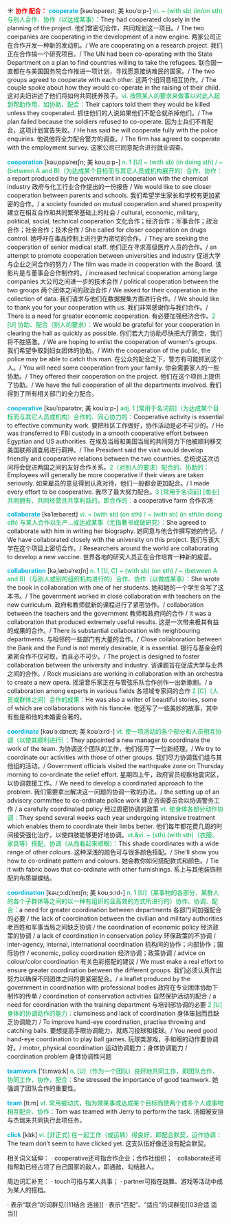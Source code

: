 ☀ <font color="red">**协作 配合：**</font>
<font color="sky blue">**cooperate**</font> [kəʊˈɒpəreɪt; 美 koʊˈɑ:p-]
<font color="#00b050">vi. ~ (with sb) (in/on sth) 与别人合作、协作（以达成某事）：</font>They had cooperated closely in the planning of the project. 他们曾密切合作，共同规划这一项目。/ The two companies are cooperating in the development of a new engine. 两家公司正在合作开发一种新的发动机。/ We are cooperating on a research project. 我们正在合作搞一个研究项目。/ The UN had been co-operating with the State Department on a plan to find countries willing to take the refugees. 联合国一直都在与美国国务院合作推进一项计划，寻找愿意接纳难民的国家。/ The two groups agreed to cooperate with each other. 这两个组同意相互协作。/ The couple spoke about how they would co-operate in the raising of their child. 这对夫妇讲述了他们将如何共同抚养孩子。<font color="#00b050">vi. 按照某人的要求来做事以对此人起到帮助作用，如协助、配合：</font>Their captors told them they would be killed unless they cooperated. 抓住他们的人说如果他们不配合就杀掉他们。/ The plan failed because the soldiers refused to co-operate. 因为士兵们不肯配合，这项计划宣告失败。/ He has said he will cooperate fully with the police enquiries. 他说他将全力配合警方的调查。/ The firm has agreed to cooperate with the employment survey. 这家公司已同意配合进行就业调查。
                      
<font color="sky blue">**cooperation**</font> [kəʊˌɒpəˈreɪʃn; 美 koʊˌɑ:p-]
<font color="#00b050">n. 1 [U] ~ (with sb) (in doing sth) / ~ (between A and B)（为达成某个目标而与其它人员或机构展开的）合作、协作：</font>a report produced by the government in cooperation with the chemical industry 政府与化工行业合作提出的一份报告 / We would like to see closer cooperation between parents and schools. 我们希望学生家长和学校有更加紧密的合作。/ a society founded on mutual cooperation and shared prosperity 建立在相互合作和共同繁荣基础上的社会 / cultural, economic, military, political, social, technical cooperation 文化合作；经济合作；军事合作；政治合作；社会合作；技术合作 / She called for closer cooperation on drugs control. 她呼吁在毒品控制上进行更为密切的合作。/ They are seeking the cooperation of senior medical staff. 他们正在寻求高级医疗人员的合作。/ an attempt to promote cooperation between universities and industry 促进大学与企业之间合作的努力 / The film was made in cooperation with the Board. 该影片是与董事会合作制作的。/ increased technical cooperation among large companies 大公司之间进一步的技术合作 / political cooperation between the two groups 两个团体之间的政治合作 / We asked for their cooperation in the collection of data. 我们请求与他们在数据搜集方面进行合作。/ We should like to thank you for your cooperation with us. 我们非常感谢你与我们合作。/ There is a need for greater economic cooperation. 有必要加强经济合作。<font color="#00b050">2 [U] 协助、配合（别人的要求）：</font>We would be grateful for your cooperation in clearing the hall as quickly as possible. 你们若大力协助尽快把大厅腾空，我们将不胜感激。/ We are hoping to enlist the cooperation of women's groups. 我们希望争取到妇女团体的协助。/ With the cooperation of the public, the police may be able to catch this man. 在公众的配合之下，警方有可能抓到这个人。/ You will need some cooperation from your family. 你会需要家人的一些协助。/ They offered their cooperation on the project. 他们在这个项目上提供了协助。/ We have the full cooperation of all the departments involved. 我们得到了所有相关部门的全力配合。
           
<font color="sky blue">**cooperative**</font> [kəʊˈɒpərətɪv; 美 koʊˈɑ:p-]
<font color="#00b050">adj. 1 [常用于名词前]（为达成某个目标而与其它人员或机构）合作的、同心协力的：</font>Cooperative activity is essential to effective community work. 要把社区工作做好，协作活动是必不可少的。/ He was transferred to FBI custody in a smooth cooperative effort between Egyptian and US authorities. 在埃及当局和美国当局的共同努力下他被顺利移交美国联邦调查局进行羁押。/ The President said the visit would develop friendly and cooperative relations between the two countries. 总统说这次访问将会促进两国之间的友好合作关系。<font color="#00b050">2（对别人的要求）配合的、协助的：</font>Employees will generally be more cooperative if their views are taken seriously. 如果雇员的意见得到认真对待，他们一般都会更加配合。/ I made every effort to be cooperative. 我尽了最大努力配合。<font color="#00b050">3 [常用于名词前] [商业] 共同拥有、共同经营且共享利益的，即合作的：</font>a cooperative farm 合作农场

<font color="sky blue">**collaborate**</font> [kəˈlæbəreɪt]
<font color="#00b050">vi. ~ (with sb) (on sth) / ~ (with sb) (in sth/in doing sth) 与某人合作以生产…或达成某事（尤指著书或做研究）：</font>She agreed to collaborate with him in writing her biography. 她同意与他合作撰写她的传记。/ We have collaborated closely with the university on this project. 我们与该大学在这个项目上密切合作。/ Researchers around the world are collaborating to develop a new vaccine. 世界各地的研究人员正在合作培育一种新的疫苗。
           
<font color="sky blue">**collaboration**</font> [kəˌlæbəˈreɪʃn]
<font color="#00b050">n. 1 [U, C] ~ (with sb) (on sth) / ~ (between A and B)（与别人或别的组织机构进行的）合作、协作（以做成某事）：</font>She wrote the book in collaboration with one of her students. 她和她的一个学生合写了这本书。/ The government worked in close collaboration with teachers on the new curriculum. 政府和教师就新的课程进行了紧密协作。/ collaboration between the teachers and the government 教师和政府间的合作 / It was a collaboration that produced extremely useful results. 这是一次带来极其有益的成果的合作。/ There is substantial collaboration with neighbouring departments. 与相邻的一些部门有大量的合作。/ Close collaboration between the Bank and the Fund is not merely desirable, it is essential. 银行与基金会的紧密合作不仅可取，而且必不可少。/ The project is designed to foster collaboration between the university and industry. 该课题旨在促成大学与业界之间的合作。/ Rock musicians are working in collaboration with an orchestra to create a new opera. 摇滚音乐家正在与管弦乐队合作创作一出新歌剧。/ a collaboration among experts in various fields 各领域专家间的合作 <font color="#00b050">2 [C]（人员或群体之间）合作的成果：</font>He was also a writer of beautiful stories, some of which are collaborations with his fiancée. 他还写了一些美妙的故事，其中有些是和他的未婚妻合著的。

<font color="sky blue">**coordinate**</font> [kəʊˈɔ:dɪneɪt; 美 koʊˈɔ:rd-]
<font color="#00b050">vt. 使一项活动的各个部分和人员相互协调（以使其顺利进行）：</font>They appointed a new manager to coordinate the work of the team. 为协调这个团队的工作，他们任用了一位新经理。/ We try to coordinate our activities with those of other groups. 我们尽力协调我们组与其他组的活动。/ Government officials visited the earthquake zone on Thursday morning to co-ordinate the relief effort. 星期四上午，政府官员视察地震灾区，以协调救援工作。/ We need to develop a coordinated approach to the problem. 我们需要拿出解决这一问题的协调一致的办法。/ the setting up of an advisory committee to co-ordinate police work 建立咨询委员会以协调警务工作 / a carefully coordinated policy 经过周密协调的政策 <font color="#00b050">vt. 使身体各部分动作协调：</font>They spend several weeks each year undergoing intensive treatment which enables them to coordinate their limbs better. 他们每年都花费几周的时间接受强化治疗，以使四肢能够更好地协调。<font color="#00b050">vt.&vi. ~ (sth) (with sth)（衣服、家具等）搭配，协调（从而看起来顺眼）：</font>This shade coordinates with a wide range of other colours. 这种深浅的颜色可与很多颜色搭配。/ She'll show you how to co-ordinate pattern and colours. 她会教你如何搭配款式和颜色。/ Tie it with fabric bows that co-ordinate with other furnishings. 系上与其他装饰相配的布质蝴蝶结。

<font color="sky blue">**coordination**</font> [kəʊˌɔ:dɪˈneɪʃn; 美 koʊˌɔ:rd-]
<font color="#00b050">n. 1 [U]（某事物的各部分、某群人的各个子群体等之间的以一种有组织的且高效的方式所进行的）协作、协调、配合：</font>a need for greater coordination between departments 各部门间加强配合的必要 / the lack of coordination between the civilian and military authorities 老百姓和军事当局之间缺乏协调 / the coordination of economic policy 经济政策的协调 / a lack of coordination in conservation policy 环保政策的不协调 / inter-agency, internal, international coordination 机构间的协作；内部协作；国际协作 / economic, policy coordination 经济协调；政策协调 / advice on colour/color coordination 有关色彩搭配的建议 / We must make a real effort to ensure greater coordination between the different groups. 我们必须认真作出努力以确保不同团体之间的更紧密配合。/ a leaflet produced by the government in coordination with professional bodies 政府在专业团体协助下制作的传单 / coordination of conservation activities 自然保护活动的配合 / a need for coordination with the training department 与培训部协调的必要 <font color="#00b050">2 [U] 身体的协调动作的能力：</font>clumsiness and lack of coordination 身体笨拙而且缺乏协调能力 / To improve hand-eye coordination, practise throwing and catching balls. 要想提高手眼协调能力，就练习投球和接球。/ You need good hand-eye coordination to play ball games. 玩球类游戏，手和眼的动作要协调好。/ motor, physical coordination 运动协调能力；身体协调能力 / coordination problem 身体协调性问题

<font color="sky blue">**teamwork**</font> ['ti:mwə:k] 
<font color="#00b050">n. [U]（作为一个团队）良好地共同工作，即团队合作，协同工作，协作，配合：</font>She stressed the importance of good teamwork. 她强调了团队合作的重要性。

<font color="sky blue">**team**</font> [ti:m] 
<font color="#00b050">vt. 常用被动式，指为做某事或达成某个目标而使两个或多个人或事物相互配合、协作：</font>Tom was teamed with Jerry to perform the task. 汤姆被安排与杰瑞来共同执行此项任务。

<font color="sky blue">**click**</font> [klɪk] 
<font color="#00b050">vi. [非正式] 在一起工作（或运转）得良好，即配合默契，运作协调：</font>The team don’t seem to have clicked yet. 这支队伍好像还没有配合默契。

相关词义延伸：
· cooperative还可指合作企业；合作社组织；
· collaborate还可指帮助已经占领了自己国家的敌人，即通敌、勾结敌人。

周边词汇补充：
· touch可指与某人共事；
· partner可指在跳舞、游戏等活动中成为某人的搭档。

· 表示“联合”的词群见[[11结合 连接]]
· 表示“匹配”、“适应”的词群见[[03合适 适当]]
